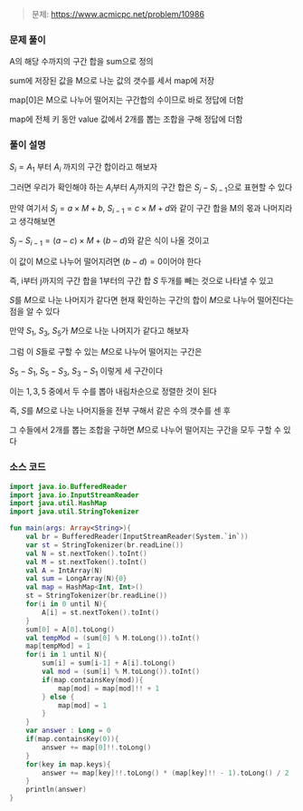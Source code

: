 > 문제: https://www.acmicpc.net/problem/10986

### 문제 풀이

A의 해당 수까지의 구간 합을 sum으로 정의

sum에 저장된 값을 M으로 나눈 값의 갯수를 세서 map에 저장

map[0]은 M으로 나누어 떨어지는 구간합의 수이므로 바로 정답에 더함

map에 전체 키 동안 value 값에서 2개를 뽑는 조합을 구해 정답에 더함

### 풀이 설명

$S_i = A_1$ 부터 $A_i$ 까지의 구간 합이라고 해보자

그러면 우리가 확인해야 하는 $A_i$부터 $A_j$까지의 구간 합은 $S_j - S_{i-1}$으로 표현할 수 있다

만약 여기서 $S_j = a \times M + b$, $S_{i-1} = c \times M + d$와 같이 구간 합을 M의 몫과 나머지라고 생각해보면

$S_j - S_{i-1} = (a - c) \times M + (b - d)$와 같은 식이 나올 것이고

이 값이 M으로 나누어 떨어지려면 $(b - d) = 0$이어야 한다

즉, i부터 j까지의 구간 합을 1부터의 구간 합 $S$ 두개를 빼는 것으로 나타낼 수 있고

$S$를 $M$으로 나눈 나머지가 같다면 현재 확인하는 구간의 합이 $M$으로 나누어 떨어진다는 점을 알 수 있다

만약 $S_1$, $S_3$, $S_5$가 $M$으로 나눈 나머지가 같다고 해보자

그럼 이 $S$들로 구할 수 있는 $M$으로 나누어 떨어지는 구간은

$S_5 - S_1$, $S_5 - S_3$, $S_3 - S_1$ 이렇게 세 구간이다

이는 $1, 3, 5$ 중에서 두 수를 뽑아 내림차순으로 정렬한 것이 된다

즉,  $S$를 $M$으로 나눈 나머지들을 전부 구해서 같은 수의 갯수를 센 후

그 수들에서 2개를 뽑는 조합을 구하면 $M$으로 나누어 떨어지는 구간을 모두 구할 수 있다

### 소스 코드
```kotlin
import java.io.BufferedReader
import java.io.InputStreamReader
import java.util.HashMap
import java.util.StringTokenizer

fun main(args: Array<String>){
    val br = BufferedReader(InputStreamReader(System.`in`))
    var st = StringTokenizer(br.readLine())
    val N = st.nextToken().toInt()
    val M = st.nextToken().toInt()
    val A = IntArray(N)
    val sum = LongArray(N){0}
    val map = HashMap<Int, Int>()
    st = StringTokenizer(br.readLine())
    for(i in 0 until N){
        A[i] = st.nextToken().toInt()
    }
    sum[0] = A[0].toLong()
    val tempMod = (sum[0] % M.toLong()).toInt()
    map[tempMod] = 1
    for(i in 1 until N){
        sum[i] = sum[i-1] + A[i].toLong()
        val mod = (sum[i] % M.toLong()).toInt()
        if(map.containsKey(mod)){
            map[mod] = map[mod]!! + 1
        } else {
            map[mod] = 1
        }
    }
    var answer : Long = 0
    if(map.containsKey(0)){
        answer += map[0]!!.toLong()
    }
    for(key in map.keys){
        answer += map[key]!!.toLong() * (map[key]!! - 1).toLong() / 2
    }
    println(answer)
}
```